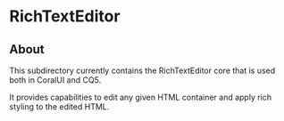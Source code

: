 # RichTextEditor

## About

This subdirectory currently contains the RichTextEditor core that is used both in CoralUI
and CQ5.

It provides capabilities to edit any given HTML container and apply rich styling to the
edited HTML.